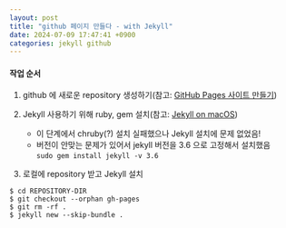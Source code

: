 ```yaml
---
layout: post
title: "github 페이지 만들다 - with Jekyll"
date: 2024-07-09 17:47:41 +0900
categories: jekyll github
---
```


#### 작업 순서

1. github 에 새로운 repository 생성하기(참고: [GitHub Pages 사이트 만들기][how to create github pages])
2. Jekyll 사용하기 위해 ruby, gem 설치(참고: [Jekyll on macOS][Jekyll on macOS])

   - 이 단계에서 chruby(?) 설치 실패했으나 Jekyll 설치에 문제 없었음!
   - 버전이 안맞는 문제가 있어서 jekyll 버전을 3.6 으로 고정해서 설치했음  
     `sudo gem install jekyll -v 3.6`

3. 로컬에 repository 받고 Jekyll 설치

```
$ cd REPOSITORY-DIR
$ git checkout --orphan gh-pages
$ git rm -rf .
$ jekyll new --skip-bundle .
```

[Jekyll on macOS]: https://jekyllrb.com/docs/installation/macos/
[how to create github pages]: https://docs.github.com/ko/pages/getting-started-with-github-pages/creating-a-github-pages-site
